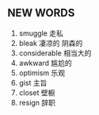 ## NEW WORDS

1. smuggle 走私
2. bleak 凄凉的 阴森的
3. considerable 相当大的
4. awkward 尴尬的
5. optimism 乐观
6. gist 主旨
7. closet 壁橱
8. resign 辞职
